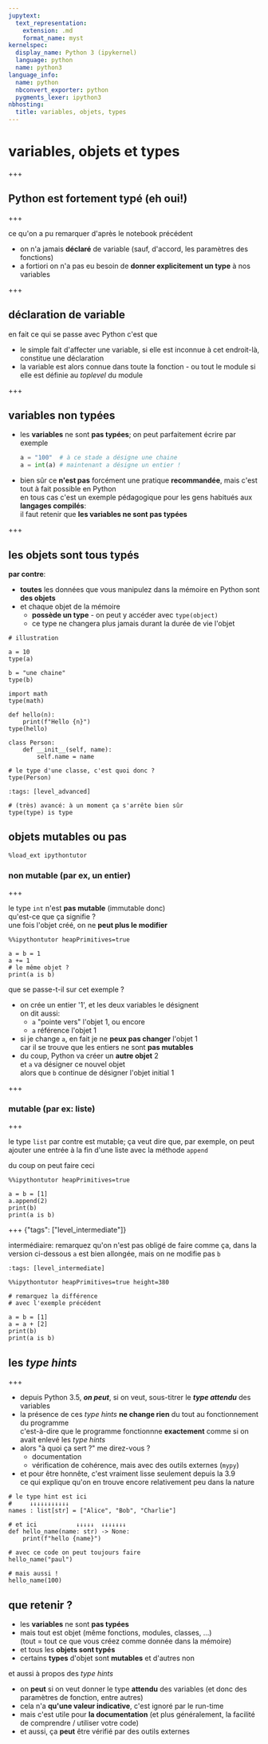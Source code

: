 ```yaml
---
jupytext:
  text_representation:
    extension: .md
    format_name: myst
kernelspec:
  display_name: Python 3 (ipykernel)
  language: python
  name: python3
language_info:
  name: python
  nbconvert_exporter: python
  pygments_lexer: ipython3
nbhosting:
  title: variables, objets, types
---
```


# variables, objets et types

+++

## Python est fortement typé (eh oui!)

+++

ce qu'on a pu remarquer d'après le notebook précédent

* on n'a jamais **déclaré** de variable (sauf, d'accord, les paramètres des fonctions)
* a fortiori on n'a pas eu besoin de **donner explicitement un type** à nos variables

+++

## déclaration de variable

en fait ce qui se passe avec Python c'est que

* le simple fait d'affecter une variable, si elle est inconnue à cet endroit-là, constitue une déclaration
* la variable est alors connue dans toute la fonction - ou tout le module si elle est définie au *toplevel* du module

+++

## variables non typées

* les **variables** ne sont **pas typées**; on peut parfaitement écrire par exemple

  ```python
  a = "100"  # à ce stade a désigne une chaine
  a = int(a) # maintenant a désigne un entier !
  ```

* bien sûr ce **n'est pas** forcément une pratique **recommandée**, mais c'est tout à fait possible en Python  
  en tous cas c'est un exemple pédagogique pour les gens habitués aux **langages compilés**:  
  il faut retenir que **les variables ne sont pas typées**

+++

## les objets sont tous typés

**par contre**:

* **toutes** les données que vous manipulez dans la mémoire en Python sont **des objets**
* et chaque objet de la mémoire
  * **possède un type** - on peut y accéder avec `type(object)`
  * ce type ne changera plus jamais durant la durée de vie l'objet

```{code-cell} ipython3
# illustration

a = 10
type(a)
```

```{code-cell} ipython3
b = "une chaine"
type(b)
```

```{code-cell} ipython3
import math
type(math)
```

```{code-cell} ipython3
def hello(n):
    print(f"Hello {n}")
type(hello)
```

```{code-cell} ipython3
class Person:
    def __init__(self, name):
        self.name = name

# le type d'une classe, c'est quoi donc ?
type(Person)
```

```{code-cell} ipython3
:tags: [level_advanced]

# (très) avancé: à un moment ça s'arrête bien sûr
type(type) is type
```

## objets mutables ou pas

```{code-cell} ipython3
%load_ext ipythontutor
```

### non mutable (par ex, un entier)

+++

le type `int` n'est **pas mutable** (immutable donc)  
qu'est-ce que ça signifie ?  
une fois l'objet créé, on ne **peut plus le modifier**

```{code-cell} ipython3
%%ipythontutor heapPrimitives=true

a = b = 1
a += 1
# le même objet ?
print(a is b)
```

que se passe-t-il sur cet exemple ?

* on crée un entier '1', et les deux variables le désignent  
  on dit aussi:
  * `a` "pointe vers" l'objet 1, ou encore
  * `a` référence l'objet 1
* si je change `a`, en fait je ne **peux pas changer** l'objet 1  
  car il se trouve que les entiers ne sont **pas mutables**
* du coup, Python va créer un **autre objet** 2  
  et `a` va désigner ce nouvel objet  
  alors que `b` continue de désigner l'objet initial 1

+++

### mutable (par ex: liste)

+++

le type `list` par contre est mutable; ça veut dire que, par exemple, on peut ajouter une entrée à la fin d'une liste avec la méthode `append`

du coup on peut faire ceci

```{code-cell} ipython3
%%ipythontutor heapPrimitives=true

a = b = [1]
a.append(2)
print(b)
print(a is b)
```

+++ {"tags": ["level_intermediate"]}

intermédiaire: remarquez qu'on n'est pas obligé de faire comme ça, dans la version ci-dessous `a` est bien allongée, mais on ne modifie pas `b`

```{code-cell} ipython3
:tags: [level_intermediate]

%%ipythontutor heapPrimitives=true height=380

# remarquez la différence
# avec l'exemple précédent

a = b = [1]
a = a + [2]
print(b)
print(a is b)
```

## les *type hints*

+++

* depuis Python 3.5, ***on peut***, si on veut, sous-titrer le ***type attendu*** des variables
* la présence de ces *type hints* **ne change rien** du tout au fonctionnement du programme  
  c'est-à-dire que le programme fonctionnne **exactement** comme si on avait enlevé les *type hints*
* alors "à quoi ça sert ?" me direz-vous ?
  * documentation
  * vérification de cohérence, mais avec des outils externes (`mypy`)
* et pour être honnête, c'est vraiment lisse seulement depuis la 3.9  
  ce qui explique qu'on en trouve encore relativement peu dans la nature

```{code-cell} ipython3
# le type hint est ici
#     ↓↓↓↓↓↓↓↓↓↓↓
names : list[str] = ["Alice", "Bob", "Charlie"]

# et ici           ↓↓↓↓↓  ↓↓↓↓↓↓↓
def hello_name(name: str) -> None:
    print(f"hello {name}")
```

```{code-cell} ipython3
# avec ce code on peut toujours faire
hello_name("paul")
```

```{code-cell} ipython3
# mais aussi !
hello_name(100)
```

## que retenir ?

* les **variables** ne sont **pas typées**
* mais tout est objet (même fonctions, modules, classes, ...)  
  (tout = tout ce que vous créez comme donnée dans la mémoire)
* et tous les **objets sont typés**
* certains **types** d'objet sont **mutables** et d'autres non

et aussi à propos des *type hints*

* on **peut** si on veut donner le type **attendu** des variables (et donc des paramètres de fonction, entre autres)
* cela n'a **qu'une valeur indicative**, c'est ignoré par le run-time
* mais c'est utile pour **la documentation** (et plus généralement, la facilité de comprendre / utiliser votre code)
* et aussi, ça **peut** être vérifié par des outils externes
